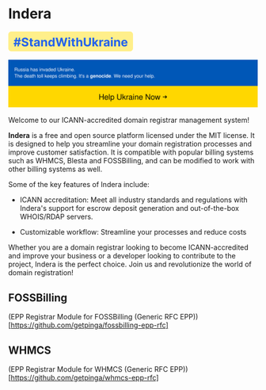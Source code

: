 # Indera

[![StandWithUkraine](https://raw.githubusercontent.com/vshymanskyy/StandWithUkraine/main/badges/StandWithUkraine.svg)](https://github.com/vshymanskyy/StandWithUkraine/blob/main/docs/README.md)

[![SWUbanner](https://raw.githubusercontent.com/vshymanskyy/StandWithUkraine/main/banner2-direct.svg)](https://github.com/vshymanskyy/StandWithUkraine/blob/main/docs/README.md)

Welcome to our ICANN-accredited domain registrar management system!

**Indera** is a free and open source platform licensed under the MIT license. It is designed to help you streamline your domain registration processes and improve customer satisfaction. It is compatible with popular billing systems such as WHMCS, Blesta and FOSSBilling, and can be modified to work with other billing systems as well.

Some of the key features of Indera include:

- ICANN accreditation: Meet all industry standards and regulations with Indera's support for escrow deposit generation and out-of-the-box WHOIS/RDAP servers.

- Customizable workflow: Streamline your processes and reduce costs

Whether you are a domain registrar looking to become ICANN-accredited and improve your business or a developer looking to contribute to the project, Indera is the perfect choice. Join us and revolutionize the world of domain registration!

## FOSSBilling

(EPP Registrar Module for FOSSBilling (Generic RFC EPP))[https://github.com/getpinga/fossbilling-epp-rfc]

## WHMCS

(EPP Registrar Module for WHMCS (Generic RFC EPP))[https://github.com/getpinga/whmcs-epp-rfc]
